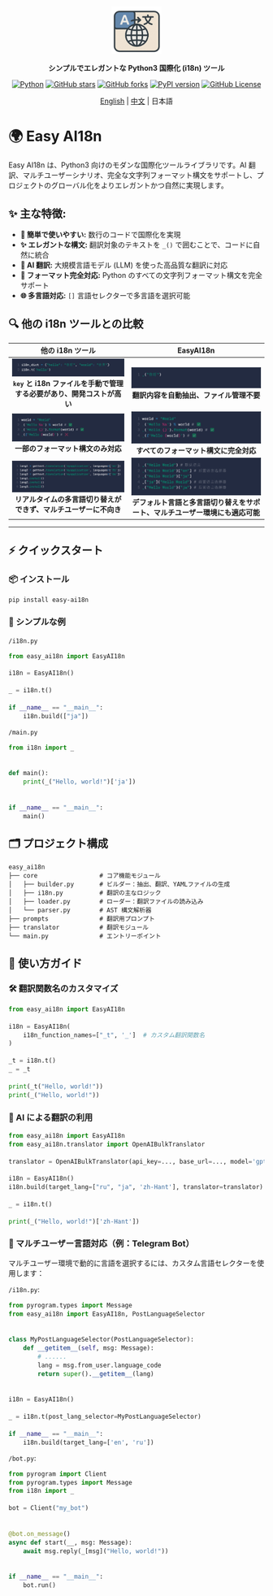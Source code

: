 <div align="center">

<a href="https://github.com/z-mio/easy-ai18n">
    <img src="image/logo.png" width="100" alt="icon">
</a>

**シンプルでエレガントな Python3 国際化 (i18n) ツール**

[![Python](https://img.shields.io/badge/python-3.12+-yellow)](https://www.python.org/)
[![GitHub stars](https://img.shields.io/github/stars/z-mio/easy-ai18n.svg?style=social&label=Stars)](https://github.com/z-mio/easy-ai18n)
[![GitHub forks](https://img.shields.io/github/forks/z-mio/easy-ai18n.svg?style=social&label=Forks)](https://github.com/z-mio/easy-ai18n)
[![PyPI version](https://badge.fury.io/py/easy-ai18n.svg)](https://badge.fury.io/py/easy-ai18n)
[![GitHub License](https://img.shields.io/github/license/z-mio/easy-ai18n)](https://github.com/z-mio/easy-ai18n/blob/master/LICENSE)

[English](https://github.com/z-mio/easy-ai18n) | [中文](./README.zh.md) | 日本語

</div>

# 🌍 Easy AI18n

Easy AI18n は、Python3 向けのモダンな国際化ツールライブラリです。AI 翻訳、マルチユーザーシナリオ、完全な文字列フォーマット構文をサポートし、プロジェクトのグローバル化をよりエレガントかつ自然に実現します。

## ✨ 主な特徴:

- **🚀 簡単で使いやすい:** 数行のコードで国際化を実現
- **✨ エレガントな構文:** 翻訳対象のテキストを `_()` で囲むことで、コードに自然に統合
- **🤖 AI 翻訳:** 大規模言語モデル (LLM) を使った高品質な翻訳に対応
- **📝 フォーマット完全対応:** Python のすべての文字列フォーマット構文を完全サポート
- **🌐 多言語対応:** `[]` 言語セレクターで多言語を選択可能

## 🔍 他の i18n ツールとの比較

|                           他の i18n ツール                            |                           EasyAI18n                           |
|:----------------------------------------------------------------:|:-------------------------------------------------------------:|
| ![](image/1.png)<br/>**`key` と i18n ファイルを手動で管理する必要があり、開発コストが高い** |          ![](image/2.png)<br/>**翻訳内容を自動抽出、ファイル管理不要**          |
|             ![](image/3.png)<br/>**一部のフォーマット構文のみ対応**             |          ![](image/4.png)<br/>**すべてのフォーマット構文に完全対応**           |
|     ![](image/5.png)<br/>**リアルタイムの多言語切り替えができず、マルチユーザーに不向き**      | ![](image/6.png)<br/>**デフォルト言語と多言語切り替えをサポート、マルチユーザー環境にも適応可能** |

---

## ⚡ クイックスタート

### 📦 インストール

```shell
pip install easy-ai18n
```

### 🧪 シンプルな例

`/i18n.py`

```python
from easy_ai18n import EasyAI18n

i18n = EasyAI18n()

_ = i18n.t()

if __name__ == "__main__":
    i18n.build(["ja"])
```

`/main.py`

```python
from i18n import _


def main():
    print(_("Hello, world!")['ja'])


if __name__ == "__main__":
    main()
```

## 🗂️ プロジェクト構成

```text
easy_ai18n
├── core                 # コア機能モジュール
│   ├── builder.py       # ビルダー：抽出、翻訳、YAMLファイルの生成
│   ├── i18n.py          # 翻訳の主なロジック
│   ├── loader.py        # ローダー：翻訳ファイルの読み込み
│   └── parser.py        # AST 構文解析器
├── prompts              # 翻訳用プロンプト
├── translator           # 翻訳モジュール
└── main.py              # エントリーポイント
```

## 📘 使い方ガイド

### 🛠️ 翻訳関数名のカスタマイズ

```python
from easy_ai18n import EasyAI18n

i18n = EasyAI18n(
    i18n_function_names=["_t", '_']  # カスタム翻訳関数名
)

_t = i18n.t()
_ = _t

print(_t("Hello, world!"))
print(_("Hello, world!"))
```

### 🤖 AI による翻訳の利用

```python
from easy_ai18n import EasyAI18n
from easy_ai18n.translator import OpenAIBulkTranslator

translator = OpenAIBulkTranslator(api_key=..., base_url=..., model='gpt-4o-mini')

i18n = EasyAI18n()
i18n.build(target_lang=["ru", "ja", 'zh-Hant'], translator=translator)

_ = i18n.t()

print(_("Hello, world!")['zh-Hant'])
```

### 👥 マルチユーザー言語対応（例：Telegram Bot）

マルチユーザー環境で動的に言語を選択するには、カスタム言語セレクターを使用します：

`/i18n.py`:

```python
from pyrogram.types import Message
from easy_ai18n import EasyAI18n, PostLanguageSelector


class MyPostLanguageSelector(PostLanguageSelector):
    def __getitem__(self, msg: Message):
        # ......
        lang = msg.from_user.language_code
        return super().__getitem__(lang)


i18n = EasyAI18n()

_ = i18n.t(post_lang_selector=MyPostLanguageSelector)

if __name__ == "__main__":
    i18n.build(target_lang=['en', 'ru'])
```

`/bot.py`:

```python
from pyrogram import Client
from pyrogram.types import Message
from i18n import _

bot = Client("my_bot")


@bot.on_message()
async def start(__, msg: Message):
    await msg.reply(_[msg]("Hello, world!"))


if __name__ == "__main__":
    bot.run()
```